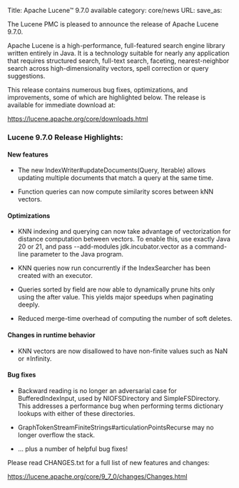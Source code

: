 Title: Apache Lucene™ 9.7.0 available
category: core/news
URL:
save_as:

The Lucene PMC is pleased to announce the release of Apache Lucene 9.7.0.

Apache Lucene is a high-performance, full-featured search engine library written entirely in Java. It is a technology suitable for nearly any application that requires structured search, full-text search, faceting, nearest-neighbor search across high-dimensionality vectors, spell correction or query suggestions.

This release contains numerous bug fixes, optimizations, and improvements, some of which are highlighted below. The release is available for immediate download at:

  <https://lucene.apache.org/core/downloads.html>

### Lucene 9.7.0 Release Highlights:

#### New features

 * The new IndexWriter#updateDocuments(Query, Iterable) allows updating multiple documents that match a query at the same time.

 * Function queries can now compute similarity scores between kNN vectors.

#### Optimizations

 * KNN indexing and querying can now take advantage of vectorization for distance computation between vectors. To enable this, use exactly Java 20 or 21, and pass --add-modules jdk.incubator.vector as a command-line parameter to the Java program.

 * KNN queries now run concurrently if the IndexSearcher has been created with an executor.

 * Queries sorted by field are now able to dynamically prune hits only using the after value. This yields major speedups when paginating deeply.

 * Reduced merge-time overhead of computing the number of soft deletes.

#### Changes in runtime behavior

 * KNN vectors are now disallowed to have non-finite values such as NaN or ±Infinity.

#### Bug fixes

 * Backward reading is no longer an adversarial case for BufferedIndexInput, used by NIOFSDirectory and SimpleFSDirectory. This addresses a performance bug when performing terms dictionary lookups with either of these directories.

 * GraphTokenStreamFiniteStrings#articulationPointsRecurse may no longer overflow the stack.

 * ... plus a number of helpful bug fixes!

Please read CHANGES.txt for a full list of new features and changes:

  <https://lucene.apache.org/core/9_7_0/changes/Changes.html>
